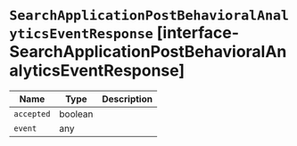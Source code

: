 # `SearchApplicationPostBehavioralAnalyticsEventResponse` [interface-SearchApplicationPostBehavioralAnalyticsEventResponse]

| Name | Type | Description |
| - | - | - |
| `accepted` | boolean | &nbsp; |
| `event` | any | &nbsp; |
